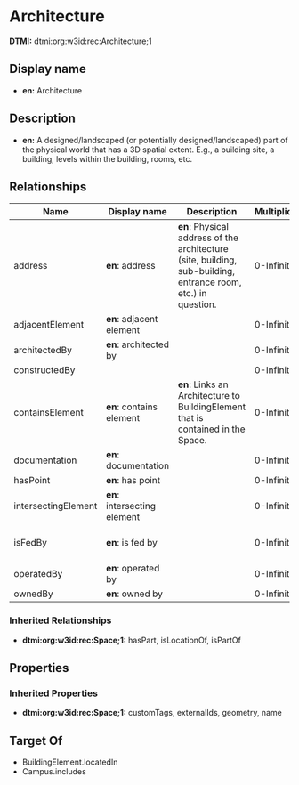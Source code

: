 # Architecture
**DTMI:** dtmi:org:w3id:rec:Architecture;1
## Display name
- **en:** Architecture
## Description
- **en:** A designed/landscaped (or potentially designed/landscaped) part of the physical world that has a 3D spatial extent. E.g., a building site, a building, levels within the building, rooms, etc.
## Relationships
|Name|Display name|Description|Multiplicity|Target|Properties|Writable|
|-|-|-|-|-|-|-|
|address|**en**: address|**en**: Physical address of the architecture (site, building, sub-building, entrance room, etc.) in question.|0-Infinity|dtmi:org:w3id:rec:PostalAddress;1||True|
|adjacentElement|**en**: adjacent element||0-Infinity|dtmi:org:w3id:rec:BuildingElement;1||True|
|architectedBy|**en**: architected by||0-Infinity|dtmi:org:w3id:rec:Agent;1||True|
|constructedBy|||0-Infinity|dtmi:org:w3id:rec:Agent;1||True|
|containsElement|**en**: contains element|**en**: Links an Architecture to BuildingElement that is contained in the Space.|0-Infinity|dtmi:org:w3id:rec:BuildingElement;1||True|
|documentation|**en**: documentation||0-Infinity|dtmi:org:w3id:rec:Document;1||True|
|hasPoint|**en**: has point||0-Infinity|dtmi:org:brickschema:schema:Brick:Point;1||True|
|intersectingElement|**en**: intersecting element||0-Infinity|dtmi:org:w3id:rec:BuildingElement;1||True|
|isFedBy|**en**: is fed by||0-Infinity||substance (schema: TBD)|True|
|operatedBy|**en**: operated by||0-Infinity|dtmi:org:w3id:rec:Agent;1||True|
|ownedBy|**en**: owned by||0-Infinity|dtmi:org:w3id:rec:Agent;1||True|
### Inherited Relationships
* **dtmi:org:w3id:rec:Space;1:** hasPart, isLocationOf, isPartOf
## Properties
### Inherited Properties
* **dtmi:org:w3id:rec:Space;1:** customTags, externalIds, geometry, name
## Target Of
* BuildingElement.locatedIn
* Campus.includes
